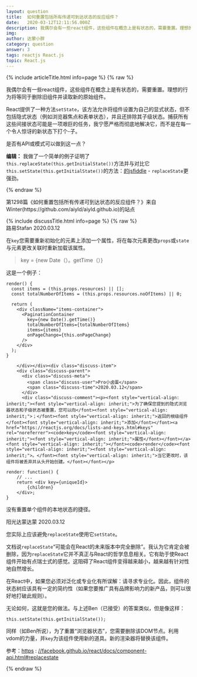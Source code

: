 ```yaml
---
layout: question
title:  如何重置包括所有传递可到达状态的反应组件？
date:   2020-03-12T12:11:56.000Z
description: 我偶尔会有一些react组件，这些组件在概念上是有状态的，需要重置。理想的行为将等同于删除旧组件并读取新的原始组件。React提供了一种方法setSt...
img: 
author: 达蒙小胖
category: question
answer: 3
tags: reactjs React.js
topic: React.js
---
```

<div class="article-root">
  <div class="article">
    {% include articleTitle.html info=page %}
    {% raw %}
    <div class="article-content"><p><font style="vertical-align: inherit;"><font style="vertical-align: inherit;">我偶尔会有一些react组件，这些组件在概念上是有状态的，需要重置。</font><font style="vertical-align: inherit;">理想的行为将等同于删除旧组件并读取新的原始组件。</font></font></p>

<p><font style="vertical-align: inherit;"><font style="vertical-align: inherit;">React提供了一种方法</font></font><code>setState</code><font style="vertical-align: inherit;"><font style="vertical-align: inherit;">，</font><font style="vertical-align: inherit;">该方法</font><font style="vertical-align: inherit;">允许将组件设置为自己的显式状态，但不包括隐式状态（例如浏览器焦点和表单状态），并且还排除其子级状态。</font><font style="vertical-align: inherit;">捕获所有这些间接状态可能是一项艰巨的任务，我宁愿严格而彻底地解决它，而不是在每一个令人惊讶的新状态下打个-子。</font></font></p>

<p><font style="vertical-align: inherit;"><font style="vertical-align: inherit;">是否有API或模式可以做到这一点？</font></font></p>

<p><strong><font style="vertical-align: inherit;"><font style="vertical-align: inherit;">编辑：</font></font></strong><font style="vertical-align: inherit;"><font style="vertical-align: inherit;">   我做了一个简单的例子证明了</font></font><code>this.replaceState(this.getInitialState())</code><font style="vertical-align: inherit;"><font style="vertical-align: inherit;">方法并与对比它</font></font><code>this.setState(this.getInitialState())</code><font style="vertical-align: inherit;"><font style="vertical-align: inherit;">的方法：</font></font><a href="https://jsfiddle.net/emn13/kdrzk6gh/" rel="noreferrer"><font style="vertical-align: inherit;"><font style="vertical-align: inherit;">的jsfiddle</font></font></a><font style="vertical-align: inherit;"><font style="vertical-align: inherit;"> - </font></font><code>replaceState</code><font style="vertical-align: inherit;"><font style="vertical-align: inherit;">更强劲。</font></font></p></div>
    {% endraw %}
  </div>
  <p class="winter_mark">第1298篇《如何重置包括所有传递可到达状态的反应组件？》来自Winter(https://github.com/aiyld/aiyld.github.io)的站点</p>
  <div class="discuss-wrapper">
    {% include discussTitle.html info=page %}
    {% raw %}
    <div class="discuss-list">
    <div class="discuss-item">
        <div class="discuss-parent">
          <div class="discuss-meta">
            <span class="discuss-user">路易Stafan</span>
            <span class="discuss-time">2020.03.12</span>
          </div>
          <div class="discuss-comment"><p><font style="vertical-align: inherit;"><font style="vertical-align: inherit;">在</font></font><code>key</code><font style="vertical-align: inherit;"><font style="vertical-align: inherit;">您需要重新初始化的元素上</font><font style="vertical-align: inherit;">添加一个</font><font style="vertical-align: inherit;">属性，将在每次</font><font style="vertical-align: inherit;">元素更改</font></font><code>props</code><font style="vertical-align: inherit;"><font style="vertical-align: inherit;">或</font></font><code>state</code><font style="vertical-align: inherit;"><font style="vertical-align: inherit;">与元素更改关联</font><font style="vertical-align: inherit;">时重新加载该属性</font><font style="vertical-align: inherit;">。</font></font></p>

<blockquote>
  <p><font style="vertical-align: inherit;"><font style="vertical-align: inherit;">key = {new Date（）。getTime（）}</font></font></p>
</blockquote>

<p><font style="vertical-align: inherit;"><font style="vertical-align: inherit;">这是一个例子：</font></font></p>

<pre><code>render() {<font></font>
  const items = (this.props.resources) || [];<font></font>
  const totalNumberOfItems = (this.props.resources.noOfItems) || 0;<font></font>
<font></font>
  return (<font></font>
    &lt;div className="items-container"&gt;<font></font>
      &lt;PaginationContainer<font></font>
        key={new Date().getTime()}<font></font>
        totalNumberOfItems={totalNumberOfItems}<font></font>
        items={items}<font></font>
        onPageChange={this.onPageChange}<font></font>
      /&gt;<font></font>
    &lt;/div&gt;<font></font>
  );<font></font>
}<font></font>
</code></pre></div>
        </div></div><div class="discuss-item">
        <div class="discuss-parent">
          <div class="discuss-meta">
            <span class="discuss-user">Pro小卤蛋</span>
            <span class="discuss-time">2020.03.12</span>
          </div>
          <div class="discuss-comment"><p><font style="vertical-align: inherit;"><font style="vertical-align: inherit;">为了确保您提到的隐式浏览器状态和子级状态被重置，您可以向</font><font style="vertical-align: inherit;">；</font><font style="vertical-align: inherit;">返回的根级组件</font><font style="vertical-align: inherit;">添加</font></font><a href="https://reactjs.org/docs/lists-and-keys.html#keys" rel="noreferrer"><code>key</code><font style="vertical-align: inherit;"><font style="vertical-align: inherit;">属性</font></font></a><font style="vertical-align: inherit;"></font><code>render</code><font style="vertical-align: inherit;"><font style="vertical-align: inherit;">。</font><font style="vertical-align: inherit;">当它更改时，该组件将被丢弃并从头开始创建。</font></font></p>

<pre><code>render: function() {<font></font>
    // ...<font></font>
    return &lt;div key={uniqueId}&gt;<font></font>
        {children}<font></font>
    &lt;/div&gt;;<font></font>
}<font></font>
</code></pre>

<p><font style="vertical-align: inherit;"><font style="vertical-align: inherit;">没有重置单个组件的本地状态的捷径。</font></font></p></div>
        </div></div><div class="discuss-item">
        <div class="discuss-parent">
          <div class="discuss-meta">
            <span class="discuss-user">阳光达蒙达蒙</span>
            <span class="discuss-time">2020.03.12</span>
          </div>
          <div class="discuss-comment"><p><font style="vertical-align: inherit;"><font style="vertical-align: inherit;">您实际上应该避免</font></font><code>replaceState</code><font style="vertical-align: inherit;"><font style="vertical-align: inherit;">使用它</font></font><code>setState</code><font style="vertical-align: inherit;"><font style="vertical-align: inherit;">。</font></font></p>

<p><font style="vertical-align: inherit;"><font style="vertical-align: inherit;">文档说</font></font><code>replaceState</code><font style="vertical-align: inherit;"><font style="vertical-align: inherit;">“可能会在React的未来版本中完全删除”。</font><font style="vertical-align: inherit;">我认为它肯定会被删除，因为</font></font><code>replaceState</code><font style="vertical-align: inherit;"><font style="vertical-align: inherit;">它并不真正与React的哲学息息相关。</font><font style="vertical-align: inherit;">它有助于使React组件开始有点瑞士式的感觉。</font><font style="vertical-align: inherit;">这阻碍了React组件变得越来越小，越来越有针对性地自然增长。</font></font></p>

<p><font style="vertical-align: inherit;"><font style="vertical-align: inherit;">在React中，如果您必须对泛化或专业化有所误解：请寻求专业化。</font><font style="vertical-align: inherit;">因此，组件的状态树应该具有一定的简约性（如果您要推广具有品牌影响力的新产品，则可以很好地打破此规则）。</font></font></p>

<p><font style="vertical-align: inherit;"><font style="vertical-align: inherit;">无论如何，这就是您的做法。</font><font style="vertical-align: inherit;">与上述Ben（已接受）的答案类似，但是像这样：</font></font></p>

<pre><code>this.setState(this.getInitialState());
</code></pre>

<p><font style="vertical-align: inherit;"><font style="vertical-align: inherit;">同样（如Ben所说），为了重置“浏览器状态”，您需要删除该DOM节点。</font><font style="vertical-align: inherit;">利用vdom的力量，并</font></font><code>key</code><font style="vertical-align: inherit;"><font style="vertical-align: inherit;">为该组件</font><font style="vertical-align: inherit;">使用新的</font><font style="vertical-align: inherit;">道具。</font><font style="vertical-align: inherit;">新的渲染器将替换该组件。</font></font></p>

<p><font style="vertical-align: inherit;"><font style="vertical-align: inherit;">参考：</font><a href="https://facebook.github.io/react/docs/component-api.html#replacestate"><font style="vertical-align: inherit;">https</font></a><font style="vertical-align: inherit;"> : </font></font><a href="https://facebook.github.io/react/docs/component-api.html#replacestate"><font style="vertical-align: inherit;"><font style="vertical-align: inherit;">//facebook.github.io/react/docs/component-api.html#replacestate</font></font></a></p></div>
        </div></div>
    </div>
    {% endraw %}
  </div>
<div>
